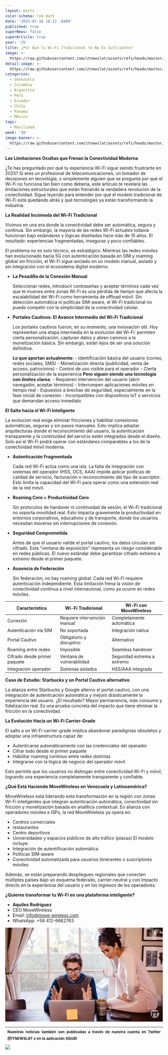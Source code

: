 ```yaml
---
layout: posts
color-schema: red-dark
date: '2025-07-18 18:12 -0400'
published: true
superNews: false
superArticle: true
year: '25'
title: ¿Por Qué Tu Wi-Fi Tradicional Ya No Es Suficiente?
image: >-
  https://raw.githubusercontent.com/itnewslat/assets/refs/heads/master/img/540x320/Usando-Wifi-p.jpg
detail-image: >-
  https://raw.githubusercontent.com/itnewslat/assets/refs/heads/master/img/1024x680/Usando-Wifi-g.jpg
categories:
  - Venezuela
  - Colombia
  - Argentina
  - Perú
  - Ecuador
  - Chile
  - Panama
  - Mexico
tags:
  - Movilidad
week: '30'
image-banner: >-
  https://raw.githubusercontent.com/itnewslat/assets/refs/heads/master/img/540x320/Ejecutivo-Wifi-p.jpg
---
```

**Las Limitaciones Ocultas que Frenan la Conectividad Moderna**

¿Te has preguntado por qué tu experiencia Wi-Fi sigue siendo frustrante en 2025?
Si eres un profesional de telecomunicaciones, un tomador de decisiones en tecnología, o simplemente alguien que se pregunta por qué el Wi-Fi no funciona tan bien como debería, este artículo te revelará las limitaciones estructurales que están frenando la verdadera revolución de la conectividad.
Sigue leyendo para entender por qué el modelo tradicional de Wi-Fi está quedando atrás y qué tecnologías ya están transformando la industria.

**La Realidad Incómoda del Wi-Fi Tradicional**

Vivimos en una era donde la conectividad debe ser automática, segura y continua. Sin embargo, la mayoría de las redes Wi-Fi actuales todavía funcionan bajo estándares y lógicas diseñadas hace más de 15 años. El resultado: experiencias fragmentadas, inseguras y poco confiables.

El problema no es solo técnico, es estratégico. Mientras las redes móviles han evolucionado hacia 5G con autenticación basada en SIM y roaming global sin fricción, el Wi-Fi sigue anclado en un modelo manual, aislado y sin integración con el ecosistema digital moderno.

- **La Pesadilla de la Conexión Manual**

  Seleccionar redes, introducir contraseñas y aceptar términos cada vez que te mueves entre zonas Wi-Fi es una pérdida de tiempo que afecta la escalabilidad del Wi-Fi como herramienta de offload móvil. Sin detección automática ni políticas SIM-aware, el Wi-Fi tradicional no puede competir con la simplicidad de la conectividad celular.
  
- **Portales Cautivos: El Avance Intermedio del Wi-Fi Tradicional**

  Los portales cautivos fueron, en su momento, una innovación útil. Hoy representan una etapa intermedia en la evolución del Wi-Fi: permiten cierta personalización, capturan datos y abren caminos a la monetización básica. Sin embargo, están lejos de ser una solución definitiva.
  
	**Lo que aportan actualmente**:
		- Identificación básica del usuario (correo, redes sociales, SMS)
		- Monetización directa (publicidad, venta de acceso, patrocinios)
		- Control de uso visible para el operador
		- Cierta personalización de la experiencia
	**Pero siguen siendo una tecnología con límites claros**:
		- Requieren intervención del usuario (abrir navegador, aceptar términos)
		- Interrumpen aplicaciones móviles en tiempo real
		- Expuestos a brechas de seguridad, especialmente en la fase inicial de conexión
		- Incompatibles con dispositivos IoT o servicios que demandan acceso inmediato
        
**El Salto hacia el Wi-Fi Inteligente**

  La evolución real exige eliminar fricciones y habilitar conexiones automáticas, seguras y sin pasos manuales. Esto implica adoptar arquitecturas donde el reconocimiento del usuario, la autenticación transparente y la continuidad del servicio estén integrados desde el diseño. Solo así el Wi-Fi podrá operar con estándares comparables a los de la conectividad móvil moderna.
  
- **Autenticación Fragmentada**

  Cada red Wi-Fi actúa como una isla. La falta de integración con sistemas del operador (HSS, OCS, AAA) impide aplicar políticas de calidad de servicio, facturación o reconocimiento del tipo de suscriptor. Esto limita la capacidad del Wi-Fi para operar como una extensión real de la red móvil.
  
- **Roaming Cero = Productividad Cero**

  Sin protocolos de handover ni continuidad de sesión, el Wi-Fi tradicional no soporta movilidad real. Esto impacta gravemente la productividad en entornos corporativos, educativos y de transporte, donde los usuarios necesitan moverse sin interrupciones de conexión.
  
- **Seguridad Comprometida**

  Antes de que el usuario valide el portal cautivo, los datos circulan sin cifrado. Esta “ventana de exposición” representa un riesgo considerable en redes públicas. El nuevo estándar debe garantizar cifrado extremo a extremo desde el primer paquete.
  
- **Ausencia de Federación**

  Sin federación, no hay roaming global. Cada red Wi-Fi requiere autenticación independiente. Esta limitación frena la visión de conectividad continua a nivel internacional, como ya ocurre en redes móviles.


<table>
        <thead>
            <tr>
                <th>Característica</th>
                <th>Wi-Fi Tradicional</th>
                <th>Wi-Fi con MoveWireless</th>
            </tr>
        </thead>
        <tbody>
            <tr>
                <td>Conexión</td>
                <td>Requiere intervención manual</td>
                <td>Completamente automática</td>
            </tr>
            <tr>
                <td>Autenticación vía SIM</td>
                <td>No soportada</td>
                <td>Integración nativa</td>
            </tr>
            <tr>
                <td>Portal Cautivo</td>
                <td>Obligatorio y disruptivo</td>
                <td>Alternativo</td>
            </tr>
            <tr>
                <td>Roaming entre redes</td>
                <td>Imposible</td>
                <td>Seamless handover</td>
            </tr>
            <tr>
                <td>Cifrado desde primer paquete</td>
                <td>Ventana de vulnerabilidad</td>
                <td>Seguridad extrema a extremo</td>
            </tr>
            <tr>
                <td>Integración operador</td>
                <td>Sistemas aislados</td>
                <td>HSS/AAA integrado</td>
            </tr>
        </tbody>
    </table>


**Caso de Estudio: Starbucks y un Portal Cautivo alternativo**

La alianza entre Starbucks y Google alterno el portal cautivo, con una integración de autenticación automática y mejoró drásticamente la experiencia del usuario. ¿El resultado? Mayor permanencia, más consumo y fidelización real. Es una prueba concreta del impacto que tiene eliminar la fricción en la conectividad.

**La Evolución Hacia un Wi-Fi Carrier-Grade**

El salto a un Wi-Fi carrier-grade implica abandonar paradigmas obsoletos y adoptar una infraestructura capaz de:

- Autenticarse automáticamente con las credenciales del operador
- Cifrar todo desde el primer paquete
- Habilitar roaming continuo entre redes distintas
- Integrarse con la lógica de negocio del operador móvil

Esto permite que los usuarios no distingan entre conectividad Wi-Fi y móvil, logrando una experiencia completamente transparente y confiable.

**¿Qué Está Haciendo MoveWireless en Venezuela y Latinoamérica?**

MoveWireless está liderando esta transformación en la región con zonas Wi-Fi inteligentes que integran autenticación automática, conectividad sin fricción y monetización basada en analítica contextual. En alianza con operadores móviles e ISPs, la red MoveWireless ya opera en:
- Centros comerciales
- restaurantes
- Centro deportivos
- Universidades y espacios públicos de alto tráfico (plazas)
El modelo incluye:
- Integración de autentificación automática
- Políticas SIM-aware
- Conectividad automatizada para usuarios itinerantes o suscriptores móviles

Además, se están preparando despliegues regionales que conecten múltiples países bajo un esquema federado, carrier-neutral y con impacto directo en la experiencia del usuario y en los ingresos de los operadores.

**¿Quieres transformar tu Wi-Fi en una plataforma inteligente?**
- **Aquiles Rodriguez**
- CEO MoveWireless
- Email: info@move-wireless.com
- WhatsApp: +58 412-6662763


![](https://raw.githubusercontent.com/itnewslat/assets/refs/heads/master/img/540x320/Usando-Wifi-p.jpg)

<table style="height: 42px;" width="569">
<tbody>
<tr>
<td style="text-align: justify;"><sub><strong>Nuestras noticias también son publicadas a través de nuestra cuenta en Twitter <a href="https://twitter.com/itnewslat?lang=es">@ITNEWSLAT</a> y en la aplicación <a href="https://squidapp.co/en/">SQUID</a></strong></sub></td>
</tr>
</tbody>
</table>

<img src="https://tracker.metricool.com/c3po.jpg?hash=56f88a41e39ab42c063cc51676587a04"/>

